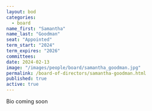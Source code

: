 ```yaml
---
layout: bod
categories: 
  - board
name_first: "Samantha"
name_last: "Goodman"
seat: "Appointed"
term_start: "2024"
term_expires: "2026"
committees:
date: 2024-02-13
image: "/images/people/board/samantha_goodman.jpg"
permalink: /board-of-directors/samantha-goodman.html
published: true
active: true
---
```


Bio coming soon